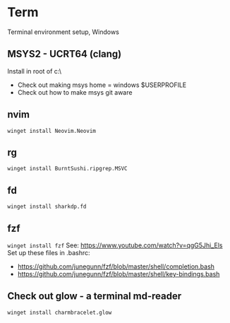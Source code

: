# Term
Terminal environment setup, Windows

## MSYS2 - UCRT64 (clang)
Install in root of c:\
- Check out making msys home = windows $USERPROFILE
- Check out how to make msys git aware

## nvim
`winget install Neovim.Neovim`

## rg
`winget install BurntSushi.ripgrep.MSVC`

## fd
`winget install sharkdp.fd`

## fzf
`winget install fzf`
See: https://www.youtube.com/watch?v=qgG5Jhi_Els
Set up these files in .bashrc:
- https://github.com/junegunn/fzf/blob/master/shell/completion.bash
- https://github.com/junegunn/fzf/blob/master/shell/key-bindings.bash

## Check out glow - a terminal md-reader
`winget install charmbracelet.glow`


